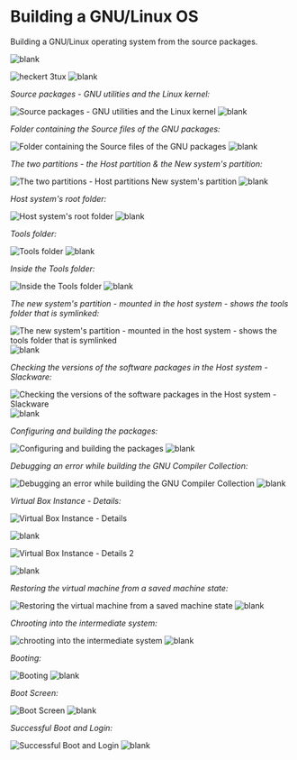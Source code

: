 # Building a GNU/Linux OS
Building a GNU/Linux operating system from the source packages. 



![blank](https://user-images.githubusercontent.com/50910834/58419906-727af580-80a9-11e9-8057-6cd439435fbb.png)

![heckert 3tux](https://user-images.githubusercontent.com/50910834/58426716-f5587c00-80ba-11e9-8f85-d5fcaab12a6b.png)
![blank](https://user-images.githubusercontent.com/50910834/58419906-727af580-80a9-11e9-8057-6cd439435fbb.png)


_Source packages - GNU utilities and the Linux kernel:_

![Source packages - GNU utilities and the Linux kernel](https://user-images.githubusercontent.com/50910834/58424872-110d5380-80b6-11e9-9a76-c9522e7f2846.png)
 ![blank](https://user-images.githubusercontent.com/50910834/58419906-727af580-80a9-11e9-8057-6cd439435fbb.png)
 
_Folder containing the Source files of the GNU packages:_

![Folder containing the Source files of the GNU packages ](https://user-images.githubusercontent.com/50910834/58423093-e1f4e300-80b1-11e9-833d-78bf99d192b9.png)
![blank](https://user-images.githubusercontent.com/50910834/58419906-727af580-80a9-11e9-8057-6cd439435fbb.png)

_The two partitions - the Host partition & the New system's partition:_

 ![The two partitions - Host partitions   New system's partition](https://user-images.githubusercontent.com/50910834/58423112-e9b48780-80b1-11e9-837e-33538dac0ad3.png)
 ![blank](https://user-images.githubusercontent.com/50910834/58419906-727af580-80a9-11e9-8057-6cd439435fbb.png)
 
_Host system's root folder:_

![Host system's root folder](https://user-images.githubusercontent.com/50910834/58423095-e3261000-80b1-11e9-99cd-b589e98b40a9.png) 
![blank](https://user-images.githubusercontent.com/50910834/58419906-727af580-80a9-11e9-8057-6cd439435fbb.png)

_Tools folder:_

![Tools folder](https://user-images.githubusercontent.com/50910834/58423113-eae5b480-80b1-11e9-924f-0f2abb2d7c38.png)
 ![blank](https://user-images.githubusercontent.com/50910834/58419906-727af580-80a9-11e9-8057-6cd439435fbb.png)
 
_Inside the Tools folder:_

![Inside the Tools folder](https://user-images.githubusercontent.com/50910834/58423098-e4573d00-80b1-11e9-9a36-e80ccb36ec9f.png)
![blank](https://user-images.githubusercontent.com/50910834/58419906-727af580-80a9-11e9-8057-6cd439435fbb.png)

_The new system's partition - mounted in the host system - shows the tools folder that is symlinked:_

![The new system's partition - mounted in the host system - shows the tools folder that is symlinked](https://user-images.githubusercontent.com/50910834/58423108-e91bf100-80b1-11e9-95c5-8c4e40ffe63e.png)
![blank](https://user-images.githubusercontent.com/50910834/58419906-727af580-80a9-11e9-8057-6cd439435fbb.png)
 
_Checking the versions of the software packages in the  Host system - Slackware:_

![Checking the versions of the software packages in the  Host system - Slackware](https://user-images.githubusercontent.com/50910834/58423069-d99ca800-80b1-11e9-9052-2b3a7f067b65.png)
 ![blank](https://user-images.githubusercontent.com/50910834/58419906-727af580-80a9-11e9-8057-6cd439435fbb.png)
 
_Configuring and building the packages:_

![Configuring and building the packages](https://user-images.githubusercontent.com/50910834/58423079-ddc8c580-80b1-11e9-9c1b-276ce2a6583b.png)
![blank](https://user-images.githubusercontent.com/50910834/58419906-727af580-80a9-11e9-8057-6cd439435fbb.png)

_Debugging  an error while building the GNU Compiler Collection:_

![Debugging  an error while building the GNU Compiler Collection](https://user-images.githubusercontent.com/50910834/58423088-e02b1f80-80b1-11e9-842b-e5941355f8ea.png)
![blank](https://user-images.githubusercontent.com/50910834/58419906-727af580-80a9-11e9-8057-6cd439435fbb.png)

_Virtual Box  Instance - Details:_

![Virtual Box  Instance - Details](https://user-images.githubusercontent.com/50910834/58423114-ec16e180-80b1-11e9-8b43-94d3c55e61b5.png)

![blank](https://user-images.githubusercontent.com/50910834/58419906-727af580-80a9-11e9-8057-6cd439435fbb.png)

![Virtual Box  Instance - Details 2](https://user-images.githubusercontent.com/50910834/58423118-ecaf7800-80b1-11e9-9049-d29195201793.png)

![blank](https://user-images.githubusercontent.com/50910834/58419906-727af580-80a9-11e9-8057-6cd439435fbb.png)

_Restoring the virtual machine from a saved machine state:_

![Restoring the virtual machine from a saved machine state](https://user-images.githubusercontent.com/50910834/58423100-e5886a00-80b1-11e9-9b79-d13ef9735ff0.png)
![blank](https://user-images.githubusercontent.com/50910834/58419906-727af580-80a9-11e9-8057-6cd439435fbb.png)

_Chrooting into the intermediate system:_

![chrooting into the intermediate system](https://user-images.githubusercontent.com/50910834/58423072-dacdd500-80b1-11e9-9a50-3d61a38d84e2.png)
![blank](https://user-images.githubusercontent.com/50910834/58419906-727af580-80a9-11e9-8057-6cd439435fbb.png)


_Booting:_

![Booting](https://user-images.githubusercontent.com/50910834/58423063-d7d2e480-80b1-11e9-89ea-d16fcfab4754.png)
 ![blank](https://user-images.githubusercontent.com/50910834/58419906-727af580-80a9-11e9-8057-6cd439435fbb.png)

_Boot Screen:_

![Boot Screen](https://user-images.githubusercontent.com/50910834/58423065-d86b7b00-80b1-11e9-9432-83c1f219b908.png)
 ![blank](https://user-images.githubusercontent.com/50910834/58419906-727af580-80a9-11e9-8057-6cd439435fbb.png)

_Successful Boot and Login:_

![Successful Boot and Login](https://user-images.githubusercontent.com/50910834/58423107-e7eac400-80b1-11e9-9039-724e751c9f9e.png)
 ![blank](https://user-images.githubusercontent.com/50910834/58419906-727af580-80a9-11e9-8057-6cd439435fbb.png)

